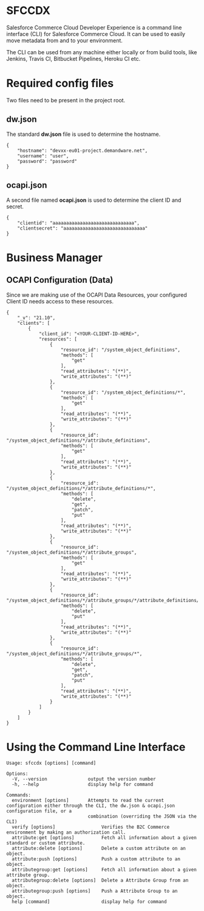 
# SFCCDX

Salesforce Commerce Cloud Developer Experience is a command line interface (CLI) for Salesforce Commerce Cloud. It can be used to easily move metadata from and to your environment.

The CLI can be used from any machine either locally or from build tools, like Jenkins, Travis CI, Bitbucket Pipelines, Heroku CI etc.

# Required config files
Two files need to be present in the project root.

## dw.json
The standard **dw.json** file is used to determine the hostname.

```
{
    "hostname": "devxx-eu01-project.demandware.net",
    "username": "user",
    "password": "password"
}

```

## ocapi.json
A second file named **ocapi.json** is used to determine the client ID and secret.

```
{
    "clientid": "aaaaaaaaaaaaaaaaaaaaaaaaaaaaaa",
    "clientsecret": "aaaaaaaaaaaaaaaaaaaaaaaaaaaaaa"
}

```

# Business Manager
## OCAPI Configuration (Data)
Since we are making use of the OCAPI Data Resources, your configured Client ID needs access to these resources.

```
{
	"_v": "21.10",
	"clients": [
		{
			"client_id": "<YOUR-CLIENT-ID-HERE>",
			"resources": [
				{
					"resource_id": "/system_object_definitions",
					"methods": [
						"get"
					],
					"read_attributes": "(**)",
					"write_attributes": "(**)"
				},
				{
					"resource_id": "/system_object_definitions/*",
					"methods": [
						"get"
					],
					"read_attributes": "(**)",
					"write_attributes": "(**)"
				},
				{
					"resource_id": "/system_object_definitions/*/attribute_definitions",
					"methods": [
						"get"
					],
					"read_attributes": "(**)",
					"write_attributes": "(**)"
				},
				{
					"resource_id": "/system_object_definitions/*/attribute_definitions/*",
					"methods": [
						"delete",
						"get",
						"patch",
						"put"
					],
					"read_attributes": "(**)",
					"write_attributes": "(**)"
				},
				{
					"resource_id": "/system_object_definitions/*/attribute_groups",
					"methods": [
						"get"
					],
					"read_attributes": "(**)",
					"write_attributes": "(**)"
				},
				{
					"resource_id": "/system_object_definitions/*/attribute_groups/*/attribute_definitions/*",
					"methods": [
						"delete",
						"put"
					],
					"read_attributes": "(**)",
					"write_attributes": "(**)"
				},
				{
					"resource_id": "/system_object_definitions/*/attribute_groups/*",
					"methods": [
						"delete",
						"get",
						"patch",
						"put"
					],
					"read_attributes": "(**)",
					"write_attributes": "(**)"
				}
			]
		}
	]
}
```


# Using the Command Line Interface
```
Usage: sfccdx [options] [command]

Options:
  -V, --version               output the version number
  -h, --help                  display help for command

Commands:
  environment [options]       Attempts to read the current configuration either through the CLI, the dw.json & ocapi.json configuration file, or a
                              combination (overriding the JSON via the CLI)
  verify [options]                 Verifies the B2C Commerce environment by making an authorization call.
  attribute:get [options]          Fetch all information about a given standard or custom attribute.
  attribute:delete [options]       Delete a custom attribute on an object.
  attribute:push [options]         Push a custom attribute to an object.
  attributegroup:get [options]     Fetch all information about a given attribute group.
  attributegroup:delete [options]  Delete a Attribute Group from an object.
  attributegroup:push [options]    Push a Attribute Group to an object.
  help [command]                   display help for command
  ```
  